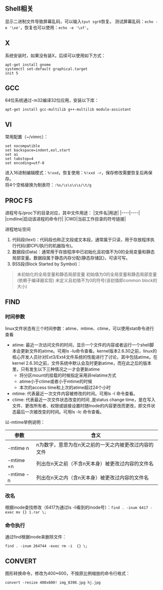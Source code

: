 ## Shell相关
显示二进制文件导致屏幕乱码，可以输入`tput sgr0`恢复。
测试屏幕乱码：`echo -e '\xe'`，恢复也可以使用：`echo -e '\xf'`。

## X
系统安装时，如果没有装X，后续可以使用如下方式：
```
apt-get install gnome
systemctl set-default graphical.target
init 5
```

## GCC
64位系统通过-m32编译32位应用，安装以下库：
```
apt-get install gcc-multilib g++-multilib module-assistant
```

## VI
常用配置（~/vimrc）：
```
set nocompatible
set backspace=indent,eol,start
set ai
set tabstop=4
set encoding=utf-8
```
进入16进制编辑模式：`%!xxd`，恢复使用：`%!xxd -r`，保存修改需要恢复后再保存。<br>
将4个空格替换为制表符：`:%s/\s\s\s\s/\t/g`

## PROC FS
进程号与/proc下的目录对应，其中文件用途：
|文件名|用途|
|----|----|
|cmdline|启动该进程的命令行|
|CWD|当前工作目录的符号链接|

进程地址空间  
1. 代码段(text)：代码段也称正文段或文本段，通常属于只读，用于存放程序执行代码(即CPU执行的机器指令)。
2. 数据段(Data)：通常用于存放程序中已初始化且初值不为0的全局变量和静态局部变量。数据段属于静态内存分配(静态存储区)，可读可写。
3. BSS段(Block Started by Symbol)：
> 未初始化的全局变量和静态局部变量
> 初始值为0的全局变量和静态局部变量(依赖于编译器实现)
> 未定义且初值不为0的符号(该初值即common block的大小)

## FIND
### 时间参数
linux文件状态有三个时间参数：atime、mtime、ctime，可以使用stat命令进行查看<br>
- atime: 最近一次访问文件的时间，显示一个文件的内容或者运行一个shell脚本会更新文件的atime。可用ls -lu命令查看。kernel版本2.6.30之前，linux的核心开发人员针对Ext3/Ext4文件系统的性能进行了讨论，其中包括atime。在kernel 2.6.30之前，文件系统中默认会及时更新atime，而在此之后的版本里，只有发生以下三种情况之一才会更新atime
  - 将分区mount的挂载的时候指定采用非relatime方式
  - atime小于ctime或者小于mtime的时候
  - 本次的access time和上次的atime超过24个小时
- mtime: 代表最近一次文件内容被修改的时间。可用ls -l 命令查看。
- ctime: 代表最近一次文件状态改变的时间 ,是status change time，是在写入文件、更改所有者、权限或链接设置时随Inode的内容更改而更改，即文件状态最后一次被改变的时间。可用ls -lc 命令查看。<br>

以-mtime举例说明：<br>

| 参数 | 含义 |
| -------- | ---------------------------------------------------- |
| -mtime n | n为数字，意思为在n天之前的一天之内被更改过内容的文件 |
| -mtime +n | 列出在n天之前（不含n天本身）被更改过内容的文件名     |
| -mtime -n | 列出在n天之内（含n天本身）被更改过内容的文件名       |

### 改名
根据inode查找修改（6417为通过ls -li看到的inode号）：`find . -inum 6417 -exec mv {} 1.rar \;`<br>

### 命令执行
通过find根据inode来删除文件：
```
find . -inum 264744 -exec rm -i  {} \;
```

## CONVERT
图形转换命令，修改为400*600，不按原比例缩放的命令行格式：
```
convert -resize 400x600! img_8398.jpg hj.jpg
```
